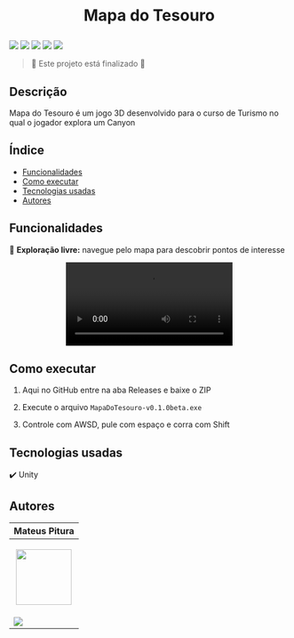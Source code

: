 <h1 align="center"> 
  <p>Mapa do Tesouro</p> 
</h1> 

<p> 
  <img src="https://img.shields.io/badge/Release-Oct%202024-green">  
  <img src="https://img.shields.io/badge/Version-0.1.0-blue">  
  <img src="https://img.shields.io/badge/Status-Closed-brightgreen">  
  <img src="https://img.shields.io/badge/OS-Windows-red">  
  <img src="https://img.shields.io/github/stars/MateusPitura/desktop-unity-mapatesouro?style=social"> 
</p> 

> :checkered_flag: Este projeto está finalizado :checkered_flag:  

## Descrição 

Mapa do Tesouro é um jogo 3D desenvolvido para o curso de Turismo no qual o jogador explora um Canyon

## Índice 

- [Funcionalidades](#funcionalidades) 
- [Como executar](#como-executar) 
- [Tecnologias usadas](#tecnologias-usadas) 
- [Autores](#autores) 

## Funcionalidades 

:compass: **Exploração livre:** navegue pelo mapa para descobrir pontos de interesse

<div align="center"> 
  <video src="https://github.com/user-attachments/assets/f6d6cdef-51aa-459a-b1dd-7982b5af9034"/>
</div> 

## Como executar 

1. Aqui no GitHub entre na aba Releases e baixe o ZIP 

2. Execute o arquivo `MapaDoTesouro-v0.1.0beta.exe`

3. Controle com AWSD, pule com espaço e corra com Shift

## Tecnologias usadas 

:heavy_check_mark: Unity 

## Autores 

| Mateus Pitura | 
|------|
| <p align="center"><img src="https://user-images.githubusercontent.com/119008106/227821967-fac62c31-0d62-485b-829e-ef56c033e21a.jpeg" width="100" height="100"></p> | 
| <a href="https://www.linkedin.com/in/mateuspitura/"><img src="https://img.shields.io/badge/LinkedIn-0077B5?style=for-the-badge&logo=linkedin&logoColor=white"> |
